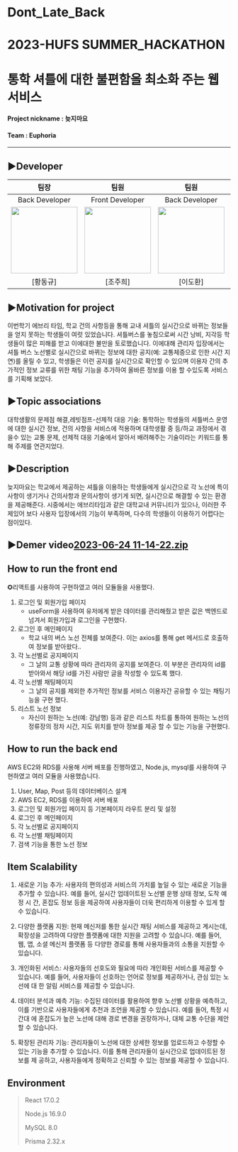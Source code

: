 # Dont_Late_Back

# 2023-HUFS SUMMER_HACKATHON
# 통학 셔틀에 대한 불편함을 최소화 주는 웹 서비스
#### Project nickname : 늦지마요
#### Team : Euphoria

-----------------------
## ▶︎Developer

|                                 팀장                                  |                                  팀원                                   |                                   팀원                                   |                                 팀원                                  |
| :-------------------------------------------------------------------: | :------------------------------------------------------------------: | :-------------------------------------------------------------------: | :-------------------------------------------------------------------: |
|                             Back Developer                              |                              Front Developer                             |                             Back Developer                              |                             Front Developer                              |
| <img src="https://github.com/lee0798/back_pro1/assets/71830104/d29e3cee-df20-4944-b395-2297df097a70" width="150" height="150"/> | <img src="https://github.com/lee0798/back_pro1/assets/71830104/34d22164-e7cb-41ec-be2b-35524ff9b137" width="150" height="150"/> | <img src="https://github.com/lee0798/back_pro1/assets/71830104/d29e3cee-df20-4944-b395-2297df097a70" width="150" height="150"/> | <img src="https://github.com/lee0798/back_pro1/assets/71830104/e411b9aa-8c46-4924-9e9b-f2e45843afb4" width="150" height="150"/> |
|                  [황동규]               |                 [조주희]                 |                 [이도환]                 |                 [이산]                 |
## ▶︎Motivation for project
이번학기 에브리 타임, 학교 건의 사항등을 통해 교내 셔틀의 실시간으로 바뀌는 정보들을 얻지 못하는 학생들이 여럿 있었습니다. 셔틀버스를 놓침으로써 시간 낭비, 지각등 학생들이 많은 피해를 받고 이에대한 불만을 토로했습니다. 이에대해 관리자 입장에서는 셔틀 버스 노선별로 실시간으로 바뀌는 정보에 대한 공지(예: 교통체증으로 인한 시간 지연)를 올릴 수 있고, 학생들은 이런 공지를 실시간으로 확인할 수 있으며 이용자 간의 추가적인 정보 교류를 위한 채팅 기능을 추가하여 올바른 정보를 이용 할 수있도록 서비스를 기획해 보았다.

## ▶︎Topic associations
대학생활의 문제점 해결,레빗점프-선제적 대응 기술: 통학하는 학생들의 셔틀버스 운영에 대한 실시간 정보, 건의 사항을 서비스에 적용하며 대학생활 중 등/하교 과정에서 겪을수 있는 교통 문제, 선제적 대응 기술에서 알아서 배려해주는  기술이라는 키워드를 통해 주제를 연관지었다.

## ▶︎Description
늦지마요는 학교에서 제공하는 셔틀을 이용하는 학생들에게 실시간으로 각 노선에 특이 사항이 생기거나 건의사항과 문의사항이 생기게 되면, 실시간으로 해결할 수 있는 환경을 제공해준다.
시중에서는 에브리타임과 같은 대학교내 커뮤니티가 있으나, 이러한 주제있어 보다 사용자 입장에서의 기능이 부족하며, 다수의 학생들이 이용하기 어렵다는 점이있다.

## ▶︎Demer video[2023-06-24 11-14-22.zip](https://github.com/juhui88/Dont_Late_Front/files/11854238/2023-06-24.11-14-22.zip)


## How to run the front end
✪리액트를 사용하여 구현하였고 여러 모듈들을 사용했다. 
1. 로그인 및 회원가입 페이지
   - useForm을 사용하여 유저에게 받은 데이터를 관리해줬고 받은 값은 백엔드로 넘겨서 회원가입과 로그인을 구현했다.
2. 로그인 후 메인페이지
   - 학교 내의 버스 노선 전체를 보여준다. 이는 axios를 통해 get 메서드로 호출하여 정보를 받아왔다..
3. 각 노선별로 공지페이지
   - 그 날의 교통 상황에 따라 관리자의 공지를 보여준다. 이 부분은 관리자의 id를 받아와서 해당 id를 가진 사람만 글을 작성할 수 있도록 했다.
4. 각 노선별 채팅페이지
    - 그 날의 공지를 제외한 추가적인 정보를 서비스 이용자간 공유할 수 있는 채팅기능을 구현 했다.
5. 리스트 노선 정보
    - 자신이 원하는 노선(예: 강남행) 등과 같은 리스트 차트를 통하여 원하는 노선의 정류장의 정차 시간, 지도 위치를 받아 정보를 제공 할 수 있는 기능을 구현했다.

## How to run the back end
AWS EC2와 RDS를 사용해 서버 배포를 진행하였고, Node.js, mysql를 사용하여 구현하였고 여러 모듈을 사용했습니다.
1. User, Map, Post 등의 데이터베이스 설계
2. AWS EC2, RDS를 이용하여 서버 배포
3. 로그인 및 회원가입 페이지 등 기본페이지 라우트 분리 및 설정
4. 로그인 후 메인페이지
5. 각 노선별로 공지페이지
6. 각 노선별 채팅페이지
7. 검색 기능을 통한 노선 정보



## Item Scalability

1. 새로운 기능 추가: 사용자의 편의성과 서비스의 가치를 높일 수 있는 새로운 기능을 추가할 수 있습니다. 예를 들어, 실시간 업데이트된 노선별 운행 상태 정보, 도착 예정 
   시 간, 혼잡도 정보 등을 제공하여 사용자들이 더욱 편리하게 이용할 수 있게 할 수 있습니다.

2. 다양한 플랫폼 지원: 현재 메신저를 통한 실시간 채팅 서비스를 제공하고 계시는데, 확장성을 고려하여 다양한 플랫폼에 대한 지원을 고려할 수 있습니다. 예를 들어, 웹, 
   앱, 소셜 메신저 플랫폼 등 다양한 경로를 통해 사용자들과의 소통을 지원할 수 있습니다.

3. 개인화된 서비스: 사용자들의 선호도와 필요에 따라 개인화된 서비스를 제공할 수 있습니다. 예를 들어, 사용자들이 선호하는 언어로 정보를 제공하거나, 관심 있는 노선에 대 
   한 알림 서비스를 제공할 수 있습니다.

4. 데이터 분석과 예측 기능: 수집된 데이터를 활용하여 향후 노선별 상황을 예측하고, 이를 기반으로 사용자들에게 추천과 조언을 제공할 수 있습니다. 예를 들어, 특정 시간대 
   에 혼잡도가 높은 노선에 대해 경로 변경을 권장하거나, 대체 교통 수단을 제안할 수 있습니다.

5. 확장된 관리자 기능: 관리자들이 노선에 대한 상세한 정보를 업로드하고 수정할 수 있는 기능을 추가할 수 있습니다. 이를 통해 관리자들이 실시간으로 업데이트된 정보를 제 
   공하고, 사용자들에게 정확하고 신뢰할 수 있는 정보를 제공할 수 있습니다.

## Environment

> React 17.0.2
> 
> Node.js 16.9.0
> 
> MySQL 8.0
> 
> Prisma 2.32.x

